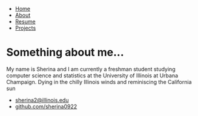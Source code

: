 
<html>
	<head>		
		<link rel="stylesheet" type="text/css" href="/css/main.css">
	</head>
	<body>
		<nav>
    		<ul>
        		<li><a href="/">Home</a></li>
	        	<li><a href="/About">About</a></li>
        		<li><a href="https://drive.google.com/file/d/1w6_4ODDe2Y7dN3bEblzdlwxsT5HyXfIG/view?	usp=sharing">Resume</a></li>
        		<li><a href="https://github.com/sherina0922">Projects</a></li>
    		</ul>
		</nav>
		<div class="container">
    		<div class="blurb">
        		<h1>Something about me...</h1>
				<p>My name is Sherina and I am currently a freshman student studying computer science and					statistics at the University of Illinois at Urbana Champaign. Dying in the chilly   					Illinois winds and reminiscing the California sun</p>
		<footer> 			
    		<ul>
        		<li><a href="mailto:sherina2@illinois.edy">sherina2@illinois.edu</a></li>
        		<li><a href="https://github.com/sherina0922">github.com/sherina0922</a></li>
			</ul>
		</footer>
	</body>
</html>
	
